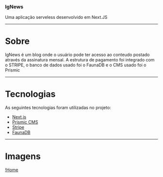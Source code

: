 ### IgNews
Uma aplicação serveless desenvolvido em Next.JS

---
# Sobre
IgNews é um blog onde o usuário pode ter acesso ao conteudo postado através da assinatura mensal. 
A estrutura de pagamento foi integrado com o STRIPE, o banco de dados usado foi o FaunaDB e o CMS usado foi o Prismic

---

# Tecnologias 

As seguintes tecnologias foram utilizadas no projeto:

- [Next.js](https://nextjs.org/)
- [Prismic CMS](https://prismic.io/)
- [Stripe](https://stripe.com/)
- [FaunaDB](https://fauna.com/)


---

# Imagens 

[!Home]('/public/imagens/img1.png')
